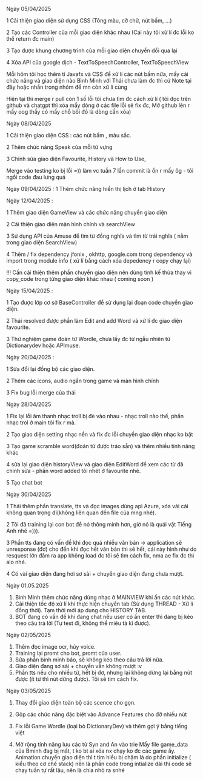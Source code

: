 Ngày 05/04/2025 

1 Cải thiện giao diện sử dụng CSS (Tông màu, cỡ chữ, nút bấm, ...)

2 Tạo các Controller của mỗi giao diện khác nhau (Cái này tôi xử lí đc lỗi ko thể return đc main)

3 Tạo được khung chương trình của mỗi giao diện chuyển đổi qua lại

4 Xóa API của google dịch - TextToSpeechController, TextToSpeechView 

Mỗi hôm tôi học thêm tí Javafx và CSS để xử lí các nút bấm nữa, mấy cái chức năng và giao diện nào Bình Minh với Thái chưa làm đc thì cứ Note tại đây hoặc nhắn trong nhóm để mn còn xử lí cùng

Hiện tại thì merge r pull còn 1 số lỗi tôi chưa tìm đc cách xử lí ( tôi đọc trên github và chatgpt thì xóa mấy dòng ở các file lỗi sẽ fix đc, Mở github lên r mấy oog thấy có mấy chỗ bôi đỏ là dòng cần xóa)

Ngày 08/04/2025 

1 Cải thiện giao diện CSS : các nút bấm , màu sắc.

2 Thêm chức năng Speak của mỗi từ vựng

3 Chỉnh sửa giao diện Favourite, History và How to Use,

Merge vào testing ko bị lỗi =)) làm vc tuần 7 lần commit là ổn r mấy ôg - tôi ngồi code đau lưng quá 


Ngày 09/04/2025 :
1 Thêm chức năng hiển thị lịch ở tab History

Ngày 12/04/2025 :

1 Thêm giao diện GameView và các chức năng chuyển giao diện

2 Cải thiện giao diện màn hình chính và searchView

3 Sử dụng API của Amuse để tìm từ đồng nghĩa và tìm từ trái nghĩa ( nằm trong giao diện SearchView)

4 Thêm / fix dependency jfonix , okhttp, google.com trong dependency và import trong module info ( xử lí bằng cách xóa depedency r copy chạy lại)

!!! Cần cải thiện thêm phần chuyển giao diện nên dùng tính kế thừa thay vì copy_code trong từng giao diện khác nhau ( coming soon )

Ngày 15/04/2025 :

1 Tạo được lớp cơ sở BaseController để sử dụng lại đoạn code chuyển giao diện.

2 Thái resolved được phần làm Edit and add Word và xử lí đc giao diện favourite.

3 Thử nghiệm game đoán từ Wordle, chưa lấy đc từ ngẫu nhiên từ Dictionarydev hoặc APImuse.

Ngày 20/04/2025 :

1 Sửa đổi lại đồng bộ các giao diện. 

2 Thêm các icons, audio ngắn trong game và màn hình chính

3 Fix bug lỗi merge của thái 

Ngày 28/04/2025

1 Fix lại lỗi âm thanh nhạc troll bị đè vào nhau - nhạc troll nào thế, phần nhạc trol ở main tôi fix r mà.

2 Tạo giao diện setting nhạc nền và fix đc lỗi chuyển giao diện nhạc ko bật

3 Tạo game scramble word(đoán từ được tráo sẵn) và thêm nhiều tính năng khác

4 sửa lại giao diện historyView và giao diện EditWord để xem các từ đã chỉnh sửa - phần word added tôi nhét ở favourite nhé.

5 Tạo chat bot

Ngày 30/04/2025

1 Thái thêm phần translate, tts và đọc images dùng api Azure, xóa vài cái không quan trọng đi(không liên quan đến file của mng nhé).

2 Tôi đã training lại con bot để nó thông minh hơn, giờ nó là quái vật Tiếng Anh nhé =))).

3 Phần tts đang có vấn đề khi đọc quá nhiều văn bản -> application sẽ unresponse (đơ) cho đến khi đọc hết văn bản thì sẽ hết, cái này hình như do resquest lớn đâm ra app không load đc tôi sẽ tìm cách fix, nma ae fix đc thì alo nhé.

4 Có vài giao diện đang hơi sơ sài + chuyển giao diện đang chưa mượt.

Ngày  01.05.2025

1. Bình Minh thêm chức năng dừng nhạc ở MAINVIEW khi ấn các nút khác.
2. Cải thiện tốc độ xử lí khi thực hiện chuyển tab (Sử dụng THREAD - Xử lí đồng thời). Tạm thời mới áp dụng cho HISTORY TAB.
3. BOT đang có vấn đề khi đang chat nếu user có ấn enter thì đang bị kéo theo câu trả lời (Tự test đi, không thể miêu tả kĩ được).

Ngày 02/05/2025

1. Thêm đọc image ocr, hủy voice.
2. Training lại promt cho bot, promt của user.
3. Sửa phần bình minh bảo, sẽ không kéo theo câu trả lời nữa.
4. Giao diện đang sơ sài + chuyển vẫn không mượt :v
5. Phần tts nếu cho nhiều từ, hết bị đơ, nhưng lại không dừng lại bằng nút được (ít từ thì nút dừng được). Tôi sẽ tìm cách fix.

Ngày 03/05/2025
1. Thay đổi giao diện toàn bộ các scence cho gọn.
   
2. Gộp các chức năng đặc biệt vào Advance Features cho đỡ nhiều nút

3. Fix lỗi Game Wordle (loại bỏ DictionaryDev) và thêm gợi ý bằng tiếng việt
  
4. Mở rộng tính năng lưu các từ Syn and An vào trie
Mấy file game_data của Bminh đag bị mất, t ko bt ai xóa nx chạy ko đc các game ấy.
Animation chuyển giao diện thì t tìm hiểu bị chậm là do phần initialize ( kiểu theo cơ chế stack) nên là phần code trong intialize dài thì code sẽ chạy tuần tự rất lâu, nên là chia nhỏ ra snhé
